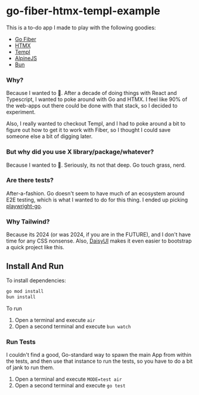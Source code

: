 # go-fiber-htmx-templ-example

This is a to-do app I made to play with the following goodies:
- [Go Fiber](https://gofiber.io/)
- [HTMX](https://htmx.org/)
- [Templ](https://templ.guide)
- [AlpineJS](https://alpinejs.dev/)
- [Bun](https://bun.sh)

### Why?
Because I wanted to 🤷. After a decade of doing things with React and Typescript, I wanted to poke around with Go and HTMX.
I feel like 90% of the web-apps out there could be done with that stack, so I decided to experiment.

Also, I really wanted to checkout Templ, and I had to poke around a bit to figure out how to get it to work with Fiber, so I thought
I could save someone else a bit of digging later.

### But why did you use X library/package/whatever?
Because I wanted to 🤷. Seriously, its not that deep. Go touch grass, nerd.

### Are there tests?
After-a-fashion. Go doesn't seem to have much of an ecosystem around E2E testing, which is what I wanted to do for this thing. 
I ended up picking [playwright-go](https://github.com/playwright-community/playwright-go).

### Why Tailwind?
Because its 2024 (or was 2024, if you are in the FUTURE), and I don't have time for any CSS nonsense. Also, [DaisyUI](https://daisyui.com/) makes it even easier to bootstrap a quick project like this.

## Install And Run
To install dependencies:

```bash
go mod install
bun install
```

To run
1. Open a terminal and execute `air`
2. Open a second terminal and execute `bun watch`

### Run Tests
I couldn't find a good, Go-standard way to spawn the main App from within the tests, and then use that instance to run the tests,
so you have to do a bit of jank to run them.

1. Open a terminal and execute `MODE=test air`
2. Open a second terminal and execute `go test`